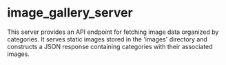 # image_gallery_server
This server provides an API endpoint for fetching image data organized by categories. It serves static images stored in the 'images' directory and constructs a JSON response containing categories with their associated images.
